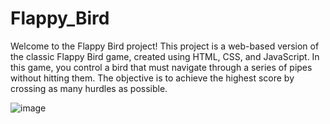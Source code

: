 # Flappy_Bird
Welcome to the Flappy Bird project! This project is a web-based version of the classic Flappy Bird game, created using HTML, CSS, and JavaScript. In this game, you control a bird that must navigate through a series of pipes without hitting them. The objective is to achieve the highest score by crossing as many hurdles as possible.

![image](https://github.com/user-attachments/assets/0414f3b1-df24-4f82-9922-ae7f00dacd9d)
